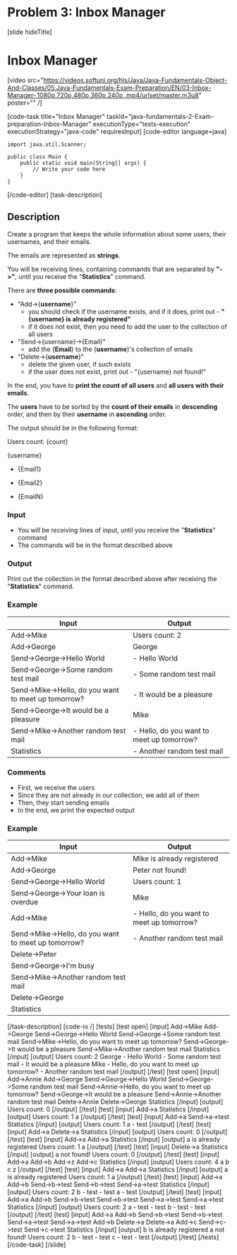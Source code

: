 # Problem 3: Inbox Manager

[slide hideTitle]
# Inbox Manager

[video src="https://videos.softuni.org/hls/Java/Java-Fundamentals-Object-And-Classes/05.Java-Fundamentals-Exam-Preparation/EN/03-Inbox-Manager-,1080p,720p,480p,360p,240p,.mp4/urlset/master.m3u8" poster="" /]

[code-task title="Inbox Manager" taskId="java-fundamentals-2-Exam-preparation-Inbox-Manager" executionType="tests-execution" executionStrategy="java-code" requiresInput]
[code-editor language=java]
```
import java.util.Scanner;

public class Main {
    public static void main(String[] args) {
        // Write your code here
    }
}
```
[/code-editor]
[task-description]
## Description
Create a program that keeps the whole information about some users, their usernames, and their emails.

The emails are represented as **strings**.

You will be receiving lines, containing commands that are separated by **"->"**, until you receive the "**Statistics**" command.

There are **three possible commands**:
- "Add->\{**username**\}" 
    - you should check if the username exists, and if it does, print out - **"\{username\} is already registered"**
    - if it does not exist, then you need to add the user to the collection of all users
- "Send->\{username\}->\{Email\}"
    - add the \{**Email**\} to the \{**username**\}'s collection of emails
- "Delete->\{**username**\}"
    - delete the given user, if such exists
    - if the user does not exist, print out - "\{username\} not found!"

In the end, you have to **print the count of all users** and **all users with their emails**. 

The **users** have to be sorted by the **count of their emails** in **descending** order, and then by their **username** in **ascending** order.

The output should be in the following format: 

Users count: \{count\}

\{username\} 

 - \{Email1\}

 - \{Email2\}

 - \{EmailN\}

### Input
- You will be receiving lines of input, until you receive the "**Statistics**" command
- The commands will be in the format described above

### Output
Print out the collection in the format described above after receiving the "**Statistics**" command.

### Example
| **Input** | **Output** |
| --- | --- |
| Add->Mike | Users count: 2 |
| Add->George | George |
| Send->George->Hello World |  - Hello World |
| Send->George->Some random test mail |  - Some random test mail |
| Send->Mike->Hello, do you want to meet up tomorrow? |  - It would be a pleasure |
| Send->George->It would be a pleasure | Mike |
| Send->Mike->Another random test mail |  - Hello, do you want to meet up tomorrow? |
| Statistics |  - Another random test mail |

### Comments
- First, we receive the users
- Since they are not already in our collection, we add all of them
- Then, they start sending emails
- In the end, we print the expected output


### Example
| **Input** | **Output** |
| --- | --- |
| Add->Mike | Mike is already registered |
| Add->George | Peter not found! |
| Send->George->Hello World | Users count: 1 |
| Send->George->Your loan is overdue | Mike |
| Add->Mike |  - Hello, do you want to meet up tomorrow? |
| Send->Mike->Hello, do you want to meet up tomorrow? |  - Another random test mail |
| Delete->Peter | |
| Send->George->I'm busy | |
| Send->Mike->Another random test mail | |
| Delete->George | |
| Statistics | |

[/task-description]
[code-io /]
[tests]
[test open]
[input]
Add-\>Mike
Add-\>George
Send-\>George-\>Hello World
Send-\>George-\>Some random test mail
Send-\>Mike-\>Hello, do you want to meet up tomorrow?
Send-\>George-\>It would be a pleasure
Send-\>Mike-\>Another random test mail
Statistics
[/input]
[output]
Users count: 2
George
 \- Hello World
 \- Some random test mail
 \- It would be a pleasure
Mike
 \- Hello, do you want to meet up tomorrow?
 \- Another random test mail
[/output]
[/test]
[test open]
[input]
Add-\>Annie
Add-\>George
Send-\>George-\>Hello World
Send-\>George-\>Some random test mail
Send-\>Annie-\>Hello, do you want to meet up tomorrow?
Send-\>George-\>It would be a pleasure
Send-\>Annie-\>Another random test mail
Delete-\>Annie
Delete-\>George
Statistics
[/input]
[output]
Users count: 0
[/output]
[/test]
[test]
[input]
Add-\>a
Statistics
[/input]
[output]
Users count: 1
a
[/output]
[/test]
[test]
[input]
Add-\>a
Send-\>a-\>test
Statistics
[/input]
[output]
Users count: 1
a
 \- test
[/output]
[/test]
[test]
[input]
Add-\>a
Delete-\>a
Statistics
[/input]
[output]
Users count: 0
[/output]
[/test]
[test]
[input]
Add-\>a
Add-\>a
Statistics
[/input]
[output]
a is already registered
Users count: 1
a
[/output]
[/test]
[test]
[input]
Delete-\>a
Statistics
[/input]
[output]
a not found!
Users count: 0
[/output]
[/test]
[test]
[input]
Add-\>a
Add-\>b
Add-\>z
Add-\>c
Statistics
[/input]
[output]
Users count: 4
a
b
c
z
[/output]
[/test]
[test]
[input]
Add-\>a
Add-\>a
Statistics
[/input]
[output]
a is already registered
Users count: 1
a
[/output]
[/test]
[test]
[input]
Add-\>a
Add-\>b
Send-\>b-\>test
Send-\>b-\>test
Send-\>a-\>test
Statistics
[/input]
[output]
Users count: 2
b
 \- test
 \- test
a
 \- test
[/output]
[/test]
[test]
[input]
Add-\>a
Add-\>b
Send-\>b-\>test
Send-\>b-\>test
Send-\>a-\>test
Send-\>a-\>test
Statistics
[/input]
[output]
Users count: 2
a
 \- test
 \- test
b
 \- test
 \- test
[/output]
[/test]
[test]
[input]
Add-\>a
Add-\>b
Send-\>b-\>test
Send-\>b-\>test
Send-\>a-\>test
Send-\>a-\>test
Add-\>b
Delete-\>a
Delete-\>a
Add-\>c
Send-\>c-\>test
Send-\>c-\>test
Statistics
[/input]
[output]
b is already registered
a not found!
Users count: 2
b
 \- test
 \- test
c
 \- test
 \- test
[/output]
[/test]
[/tests]
[/code-task]
[/slide]

